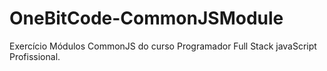 # OneBitCode-CommonJSModule
Exercício Módulos CommonJS do curso Programador Full Stack javaScript Profissional.
